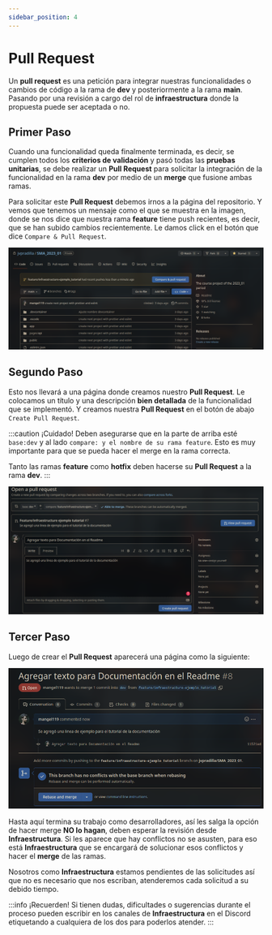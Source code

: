 ```yaml
---
sidebar_position: 4
---
```


# Pull Request

Un **pull request** es una petición para integrar nuestras funcionalidades o cambios de código a la rama de **dev** y posteriormente a la rama **main**. Pasando por una revisión a cargo del rol de **infraestructura** donde la propuesta puede ser aceptada o no.

## Primer Paso

Cuando una funcionalidad queda finalmente terminada, es decir, se cumplen todos los **criterios de validación** y pasó todas las **pruebas unitarias**, se debe realizar un **Pull Request** para solicitar la integración de la funcionalidad en la rama **dev** por medio de un **merge** que fusione ambas ramas.

Para solicitar este **Pull Request** debemos irnos a la página del repositorio. Y vemos que tenemos un mensaje como el que se muestra en la imagen, donde se nos dice que nuestra rama **feature** tiene push recientes, es decir, que se han subido cambios recientemente. Le damos click en el botón que dice `Compare & Pull Request`.

![PullRequest](./img/12pr.png)

## Segundo Paso

Esto nos llevará a una página donde creamos nuestro **Pull Request**. Le colocamos un título y una descripción **bien detallada** de la funcionalidad que se implementó. Y creamos nuestra **Pull Request** en el botón de abajo `Create Pull Request`.

:::caution ¡Cuidado!
Deben asegurarse que en la parte de arriba esté `base:dev` y al lado `compare: y el nombre de su rama feature`. Esto es muy importante para que se pueda hacer el merge en la rama correcta.

Tanto las ramas **feature** como **hotfix** deben hacerse su **Pull Request** a la rama **dev**.
:::

![stage](./img/13openpr.png)

## Tercer Paso

Luego de crear el **Pull Request** aparecerá una página como la siguiente:

![Merge](./img/14merge.png)

Hasta aquí termina su trabajo como desarrolladores, así les salga la opción de hacer merge **NO lo hagan**, deben esperar la revisión desde **Infraestructura**. Si les aparece que hay conflictos no se asusten, para eso está **Infraestructura** que se encargará de solucionar esos conflictos y hacer el **merge** de las ramas.

Nosotros como **Infraestructura** estamos pendientes de las solicitudes así que no es necesario que nos escriban, atenderemos cada solicitud a su debido tiempo.

:::info ¡Recuerden!
Si tienen dudas, dificultades o sugerencias durante el proceso pueden escribir en los canales de **Infraestructura** en el Discord etiquetando a cualquiera de los dos para poderlos atender.
:::
